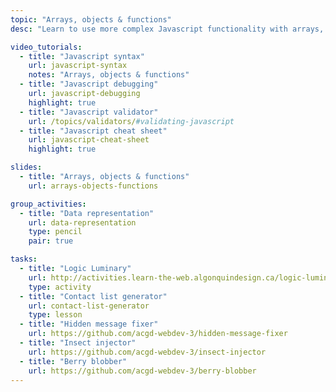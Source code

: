 ```yaml
---
topic: "Arrays, objects & functions"
desc: "Learn to use more complex Javascript functionality with arrays, objects & reusable functions."

video_tutorials:
  - title: "Javascript syntax"
    url: javascript-syntax
    notes: "Arrays, objects & functions"
  - title: "Javascript debugging"
    url: javascript-debugging
    highlight: true
  - title: "Javascript validator"
    url: /topics/validators/#validating-javascript
  - title: "Javascript cheat sheet"
    url: javascript-cheat-sheet
    highlight: true

slides:
  - title: "Arrays, objects & functions"
    url: arrays-objects-functions

group_activities:
  - title: "Data representation"
    url: data-representation
    type: pencil
    pair: true

tasks:
  - title: "Logic Luminary"
    url: http://activities.learn-the-web.algonquindesign.ca/logic-luminary/
    type: activity
  - title: "Contact list generator"
    url: contact-list-generator
    type: lesson
  - title: "Hidden message fixer"
    url: https://github.com/acgd-webdev-3/hidden-message-fixer
  - title: "Insect injector"
    url: https://github.com/acgd-webdev-3/insect-injector
  - title: "Berry blobber"
    url: https://github.com/acgd-webdev-3/berry-blobber
---
```

